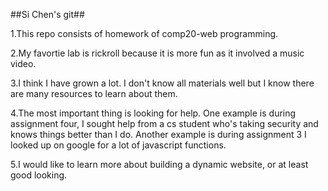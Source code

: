 ##Si Chen's git##

1.This repo consists of homework of comp20-web programming.

2.My favortie lab is rickroll because it is more fun as it involved a music video.

3.I think I have grown a lot. I don't know all materials well but I know there are many resources to learn about them.

4.The most important thing is looking for help. One example is during assignment four, I sought help from a cs student who's taking security and knows things better than I do. Another example is during assignment 3 I looked up on google for a lot of javascript functions.

5.I would like to learn more about building a dynamic website, or at least good looking.